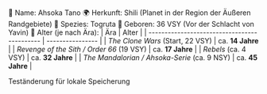 🧬 Name: Ahsoka Tano
🌍 Herkunft: Shili (Planet in der Region der Äußeren Randgebiete)
👤 Spezies: Togruta
🎂 Geboren: 36 VSY (Vor der Schlacht von Yavin)
📅 Alter (je nach Ära):
| Ära                                          | Alter            |
| -------------------------------------------- | ---------------- |
| *The Clone Wars* (Start, 22 VSY)             | ca. **14 Jahre** |
| *Revenge of the Sith / Order 66* (19 VSY)    | ca. **17 Jahre** |
| *Rebels* (ca. 4 VSY)                         | ca. **32 Jahre** |
| *The Mandalorian / Ahsoka-Serie* (ca. 9 NSY) | ca. **45 Jahre** |


Teständerung für lokale Speicherung 
